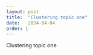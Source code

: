 ```yaml
---
layout: post
title:  "Clustering topic one"
date:   2024-04-04
order: 1
---
```


Clustering topic one